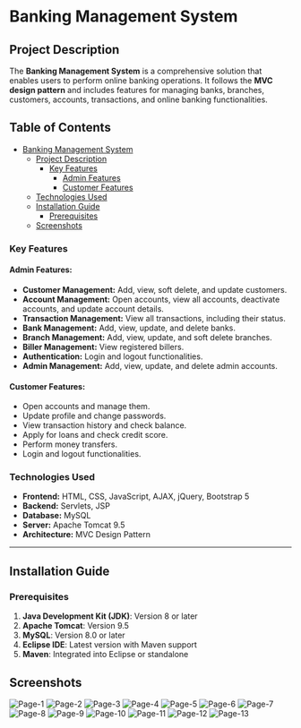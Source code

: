 # Banking Management System

## Project Description
The **Banking Management System** is a comprehensive solution that enables users to perform online banking operations. It follows the **MVC design pattern** and includes features for managing banks, branches, customers, accounts, transactions, and online banking functionalities. 
## Table of Contents
- [Banking Management System](#banking-management-system)
  - [Project Description](#project-description)
    - [Key Features](#key-features)
      - [Admin Features](#admin-features)
      - [Customer Features](#customer-features)
  - [Technologies Used](#technologies-used)
  - [Installation Guide](#installation-guide)
    - [Prerequisites](#prerequisites)
  - [Screenshots](#Screenshots)
### Key Features
#### **Admin Features:**
- **Customer Management:** Add, view, soft delete, and update customers.
- **Account Management:** Open accounts, view all accounts, deactivate accounts, and update account details.
- **Transaction Management:** View all transactions, including their status.
- **Bank Management:** Add, view, update, and delete banks.
- **Branch Management:** Add, view, update, and soft delete branches.
- **Biller Management:** View registered billers.
- **Authentication:** Login and logout functionalities.
- **Admin Management:** Add, view, update, and delete admin accounts.

#### **Customer Features:**
- Open accounts and manage them.
- Update profile and change passwords.
- View transaction history and check balance.
- Apply for loans and check credit score.
- Perform money transfers.
- Login and logout functionalities.

### Technologies Used
- **Frontend:** HTML, CSS, JavaScript, AJAX, jQuery, Bootstrap 5
- **Backend:** Servlets, JSP
- **Database:** MySQL
- **Server:** Apache Tomcat 9.5
- **Architecture:** MVC Design Pattern

---

## Installation Guide

### Prerequisites
1. **Java Development Kit (JDK)**: Version 8 or later
2. **Apache Tomcat**: Version 9.5
3. **MySQL**: Version 8.0 or later
4. **Eclipse IDE**: Latest version with Maven support
5. **Maven**: Integrated into Eclipse or standalone

## Screenshots
![Page-1](https://github.com/ParthasarathiSwain/Banking/blob/main/src/main/webapp/img/1.PNG)
![Page-2](https://github.com/ParthasarathiSwain/Banking/blob/main/src/main/webapp/img/2.PNG)
![Page-3](https://github.com/ParthasarathiSwain/Banking/blob/main/src/main/webapp/img/3.PNG)
![Page-4](https://github.com/ParthasarathiSwain/Banking/blob/main/src/main/webapp/img/4.PNG)
![Page-5](https://github.com/ParthasarathiSwain/Banking/blob/main/src/main/webapp/img/5.PNG)
![Page-6](https://github.com/ParthasarathiSwain/Banking/blob/main/src/main/webapp/img/6.PNG)
![Page-7](https://github.com/ParthasarathiSwain/Banking/blob/main/src/main/webapp/img/7.PNG)
![Page-8](https://github.com/ParthasarathiSwain/Banking/blob/main/src/main/webapp/img/8.PNG)
![Page-9](https://github.com/ParthasarathiSwain/Banking/blob/main/src/main/webapp/img/9.PNG)
![Page-10](https://github.com/ParthasarathiSwain/Banking/blob/main/src/main/webapp/img/10.PNG)
![Page-11](https://github.com/ParthasarathiSwain/Banking/blob/main/src/main/webapp/img/11.PNG)
![Page-12](https://github.com/ParthasarathiSwain/Banking/blob/main/src/main/webapp/img/12.PNG)
![Page-13](https://github.com/ParthasarathiSwain/Banking/blob/main/src/main/webapp/img/13.PNG)



